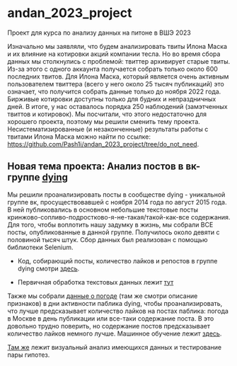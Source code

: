 # andan_2023_project
Проект для курса по анализу данных на питоне в ВШЭ 2023

Изначально мы заявляли, что будем анализировать твиты Илона Маска и их влияние на котировки акций компании тесла. Но во время сбора данных мы столкнулись с проблемой: твиттер архивирует старые твиты. Из-за этого с одного аккаунта получается собрать только около 600 последних твитов. Для Илона Маска, который является очень активным пользователем твиттера (всего у него около 25 тысяч публикаций) это означает, что получится собрать данные только до ноября 2022 года. Бирживые котировки доступны только для будних и непраздничных дней. В итоге, у нас оставалось порядка 250 наблюдений (замэтченных твиттов и котировок). Мы посчитали, что этого недостаточно для хорошего проекта, поэтому мы решили сменить тему проекта. Несистематизированные (и незаконченные) результаты работы с твитами Илона Маска можно найти по ссылке: https://github.com/Pash1i/andan_2023_project/tree/do_not_need.

## Новая тема проекта: Анализ постов в вк-группе [dying](https://vk.com/ldyingl)

Мы решили проанализировать посты в сообществе dying - уникальной группе вк, просуществовавшей с ноября 2014 года по август 2015 года. В ней публиковались в основном небольшие текстовые посты кринжово-сопливо-подростково-я-не-такая/такой-как-все содержания. Для того, чтобы воплотить нашу задумку в жизнь, мы собрали ВСЕ посты, опубликованные в данной группе. Получилось около девяти с половиной тысяч штук. Сбор данных был реализован с помощью библиотеки Selenium. 

-  Код, собирающий посты, количество лайков и репостов в группе dying cмотри [здесь](https://github.com/Pash1i/andan_2023_project/blob/main/scrapping_dying.ipynb).

- Первичная обработка текстовых данных лежит [тут](https://github.com/Pash1i/andan_2023_project/blob/main/data_preprocessing.ipynb)
		
Также мы собрали [данные о погоде](https://github.com/Pash1i/andan_2023_project/blob/main/проект%20weather.ipynb) (там же смотри описание признаков) в дни активности паблика dying, чтобы проанализировать, что лучше предсказывает количество лайков на постах паблика: погода в Москве в день публикации или все-таки содержание поста. В это довольно трудно поверить, но содержание постов предсказывает количество лайков немного лучше. Машинное обучение лежит [здесь](https://github.com/Pash1i/andan_2023_project/blob/main/EDA_and_hypothesis_testing.ipynb).

[Там же](https://github.com/Pash1i/andan_2023_project/blob/main/EDA_and_hypothesis_testing.ipynb) лежит визуальный анализ имеющихся данных и тестирование пары гипотез.
